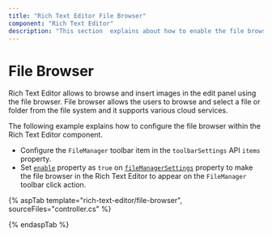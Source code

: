 ```yaml
---
title: "Rich Text Editor File Browser"
component: "Rich Text Editor"
description: "This section  explains about how to enable the file browser feature in the Syncfusion ASP.NET CORE Rich Text Editor control."
---
```


# File Browser

Rich Text Editor allows to browse and insert images in the edit panel using the file browser. File browser allows the users to browse and select a file or folder from the file system and it supports various cloud services.

The following example explains how to configure the file browser within the Rich Text Editor component.

* Configure the `FileManager` toolbar item in the `toolbarSettings` API `items` property.
* Set [`enable`](https://help.syncfusion.com/cr/aspnetcore-js2/Syncfusion.EJ2.RichTextEditor.RichTextEditorFileManagerSettings.html#Syncfusion_EJ2_RichTextEditor_RichTextEditorFileManagerSettings_Enable) property as `true` on [`fileManagerSettings`](https://help.syncfusion.com/cr/aspnetcore-js2/Syncfusion.EJ2.RichTextEditor.RichTextEditorFileManagerSettings.html) property to make the file browser in the Rich Text Editor to appear on the `FileManager` toolbar click action.

{% aspTab template="rich-text-editor/file-browser", sourceFiles="controller.cs" %}

{% endaspTab %}